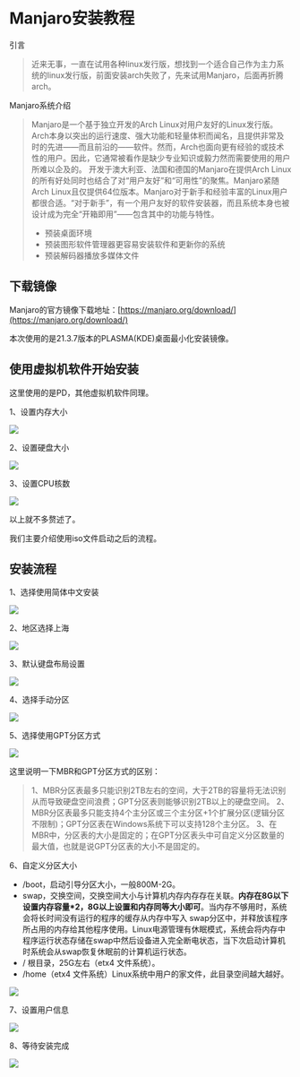 # Manjaro安装教程

引言

> 近来无事，一直在试用各种linux发行版，想找到一个适合自己作为主力系统的linux发行版，前面安装arch失败了，先来试用Manjaro，后面再折腾arch。

Manjaro系统介绍

> Manjaro是一个基于独立开发的Arch Linux对用户友好的Linux发行版。Arch本身以突出的运行速度、强大功能和轻量体积而闻名，且提供非常及时的先进——而且前沿的——软件。然而，Arch也面向更有经验的或技术性的用户。因此，它通常被看作是缺少专业知识或毅力然而需要使用的用户所难以企及的。
> 开发于澳大利亚、法国和德国的Manjaro在提供Arch Linux的所有好处同时也结合了对“用户友好”和“可用性”的聚焦。Manjaro紧随Arch Linux且仅提供64位版本。Manjaro对于新手和经验丰富的Linux用户都很合适。“对于新手”，有一个用户友好的软件安装器，而且系统本身也被设计成为完全“开箱即用”——包含其中的功能与特性。
> * 预装桌面环境
> * 预装图形软件管理器更容易安装软件和更新你的系统
> * 预装解码器播放多媒体文件


## 下载镜像

Manjaro的官方镜像下载地址：[https://manjaro.org/download/](https://manjaro.org/download/)

本次使用的是21.3.7版本的PLASMA(KDE)桌面最小化安装镜像。

## 使用虚拟机软件开始安装

这里使用的是PD，其他虚拟机软件同理。

1、设置内存大小

![](media/16696858893440/16696867179120.jpg)


2、设置硬盘大小

![](media/16696858893440/16696867419816.jpg)


3、设置CPU核数

![](media/16696858893440/16696867179120.jpg)

以上就不多赘述了。

我们主要介绍使用iso文件启动之后的流程。

## 安装流程

1、选择使用简体中文安装

![](media/16696858893440/16696880609784.jpg)

2、地区选择上海

![](media/16696858893440/16696880821061.jpg)


3、默认键盘布局设置

![](media/16696858893440/16696881290071.jpg)

4、选择手动分区

![](media/16696858893440/16696882809186.jpg)


5、选择使用GPT分区方式

![](media/16696858893440/16696885071864.jpg)


这里说明一下MBR和GPT分区方式的区别：

> 1、MBR分区表最多只能识别2TB左右的空间，大于2TB的容量将无法识别从而导致硬盘空间浪费；GPT分区表则能够识别2TB以上的硬盘空间。
> 2、MBR分区表最多只能支持4个主分区或三个主分区+1个扩展分区(逻辑分区不限制)；GPT分区表在Windows系统下可以支持128个主分区。
> 3、在MBR中，分区表的大小是固定的；在GPT分区表头中可自定义分区数量的最大值，也就是说GPT分区表的大小不是固定的。


6、自定义分区大小

* /boot，启动引导分区大小，一般800M-2G。
* swap，交换空间，交换空间大小与计算机内存内存存在关联。**内存在8G以下设置内存容量*2，8G以上设置和内存同等大小即可**。当内存不够用时，系统会将长时间没有运行的程序的缓存从内存中写入 swap分区中，并释放该程序所占用的内存给其他程序使用。Linux电源管理有休眠模式，系统会将内存中程序运行状态存储在swap中然后设备进入完全断电状态，当下次启动计算机时系统会从swap恢复休眠前的计算机运行状态。
* / 根目录，25G左右（etx4 文件系统）。
* /home（etx4 文件系统）Linux系统中用户的家文件，此目录空间越大越好。

![](media/16696858893440/16696894560515.jpg)


7、设置用户信息

![](media/16696858893440/16696895071427.jpg)


8、等待安装完成

![](media/16696858893440/16696895510646.jpg)





